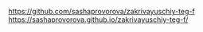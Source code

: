 https://github.com/sashaprovorova/zakrivayuschiy-teg-f  
https://sashaprovorova.github.io/zakrivayuschiy-teg-f/